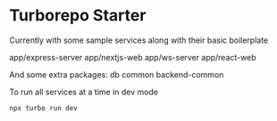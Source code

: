 # Turborepo Starter

Currently with some sample services along with their basic boilerplate

app/express-server
app/nextjs-web
app/ws-server
app/react-web

And some extra packages:
db
common
backend-common


To run all services at a time in dev mode

`npx turbo run dev`
